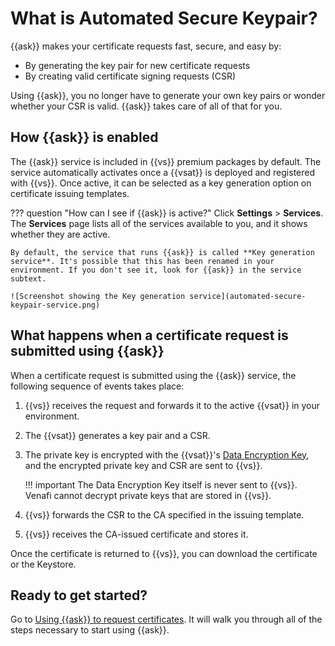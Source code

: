 # What is Automated Secure Keypair?

{{ask}} makes your certificate requests fast, secure, and easy by:

- By generating the key pair for new certificate requests
- By creating valid certificate signing requests (CSR)

Using {{ask}}, you no longer have to generate your own key pairs or wonder
whether your CSR is valid. {{ask}} takes care of all of that for you.

## How {{ask}} is enabled

The {{ask}} service is included in {{vs}} premium packages by default. The
service automatically activates once a {{vsat}} is deployed and registered with
{{vs}}. Once active, it can be selected as a key generation option on
certificate issuing templates.

??? question "How can I see if {{ask}} is active?"
    Click **Settings** > **Services**. The **Services** page lists all of the services available to you, and it shows whether they are active.

    By default, the service that runs {{ask}} is called **Key generation service**. It's possible that this has been renamed in your environment. If you don't see it, look for {{ask}} in the service subtext. 

    ![Screenshot showing the Key generation service](automated-secure-keypair-service.png)

## What happens when a certificate request is submitted using {{ask}}

When a certificate request is submitted using the {{ask}} service, the
following sequence of events takes place:

1. {{vs}} receives the request and forwards it to the active {{vsat}} in your
   environment.
2. The {{vsat}} generates a key pair and a CSR.
3. The private key is encrypted with the {{vsat}}'s [Data Encryption Key](what-is-the-data-encryption-key-dek.md), and the
   encrypted private key and CSR are sent to {{vs}}.

    !!! important
            The Data Encryption Key itself is never sent to {{vs}}. Venafi cannot
            decrypt private keys that are stored in {{vs}}.

4. {{vs}} forwards the CSR to the CA specified in the issuing template. 
5. {{vs}} receives the CA-issued certificate and stores it.

Once the certificate is returned to {{vs}}, you can download the certificate
or the Keystore.

## Ready to get started?

Go to [Using {{ask}} to request
certificates](using-automated-secure-keypair-to-request-certificates.md). It
will walk you through all of the steps necessary to start using {{ask}}.
